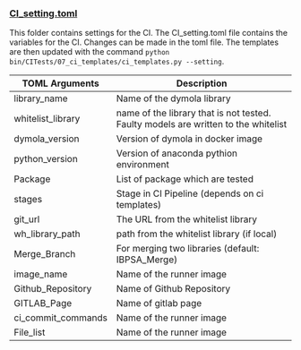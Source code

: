 ### [CI_setting.toml](CI_setting.toml)
This folder contains settings for the CI. The CI_setting.toml file contains the variables for the CI. Changes can be made in the toml file. The templates are then updated with the command `python bin/CITests/07_ci_templates/ci_templates.py --setting`.

| TOML Arguments    | Description                                                                        | 
|-------------------|------------------------------------------------------------------------------------| 
| library_name      | Name of the dymola library                                                         |
| whitelist_library | name of the library that is not tested. Faulty models are written to the whitelist |
| dymola_version    | Version of dymola in docker image                                                  |
| python_version    | Version of anaconda pythion environment                                            |
| Package           | List of package which are tested                                                   |
| stages            | Stage in CI Pipeline (depends on ci templates)                                     |
| git_url           | The URL from the whitelist library                                                 |
| wh_library_path   | path from the whitelist library (if local)                                         |
| Merge_Branch      | For merging two libraries (default: IBPSA_Merge)                                   |
| image_name         | Name of the runner image                                                           |
| Github_Repository         | Name of Github Repository                                                          |
| GITLAB_Page         | Name of gitlab page                                                                |
| ci_commit_commands         | Name of the runner image                                                           |
| File_list         | Name of the runner image                                                           |


